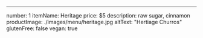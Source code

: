 ---
number: 1
itemName: Heritage
price: $5
description: raw sugar, cinnamon
productImage: ./images/menu/heritage.jpg
altText: "Hertiage Churros"
glutenFree: false
vegan: true